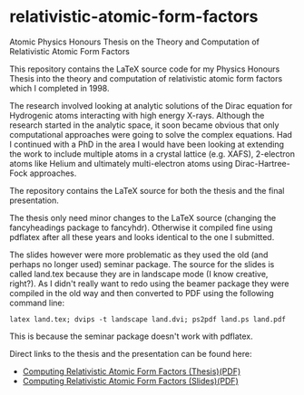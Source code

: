 # relativistic-atomic-form-factors

Atomic Physics Honours Thesis on the Theory and Computation of Relativistic Atomic Form Factors

This repository contains the LaTeX source code for my Physics Honours Thesis into the theory and computation of relativistic atomic form factors which I completed in 1998.

The research involved looking at analytic solutions of the Dirac equation for Hydrogenic atoms interacting with high energy X-rays. 
Although the research started in the analytic space, it soon became obvious that only computational approaches were going to solve the complex equations.
Had I continued with a PhD in the area I would have been looking at extending the work to include multiple atoms in a crystal lattice (e.g. XAFS), 2-electron
atoms like Helium and ultimately multi-electron atoms using Dirac-Hartree-Fock approaches. 

The repository contains the LaTeX source for both the thesis and the final presentation. 

The thesis only need minor changes to the LaTeX source (changing the fancyheadings package to fancyhdr). 
Otherwise it compiled fine using pdflatex after all these years and looks identical to the one I submitted. 

The slides however were more problematic as they used the old (and perhaps no longer used) seminar package.
The source for the slides is called land.tex because they are in landscape mode (I know creative, right?). 
As I didn't really want to redo using the beamer package they were compiled in the old way and then converted to PDF
using the following command line:

    latex land.tex; dvips -t landscape land.dvi; ps2pdf land.ps land.pdf

This is because the seminar package doesn't work with pdflatex. 

Direct links to the thesis and the presentation can be found here:

* [Computing Relativistic Atomic Form Factors (Thesis)(PDF)](https://github.com/mikepsn/atomic-form-factors-thesis/blob/master/report.pdf?raw=true)
* [Computing Relativistic Atomic Form Factors (Slides)(PDF)](https://github.com/mikepsn/atomic-form-factors-thesis/blob/master/land.pdf?raw=true)
